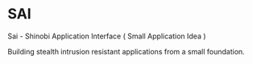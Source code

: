 # SAI
Sai - Shinobi Application Interface ( Small Application Idea )  
  
Building stealth intrusion resistant applications from a small foundation.  
